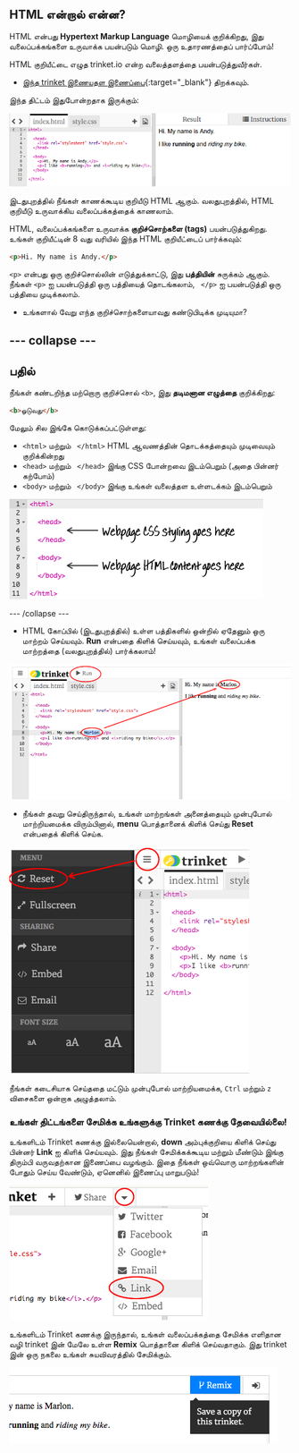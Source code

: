 ## HTML என்றால் என்ன?

HTML என்பது **Hypertext Markup Language** மொழியைக் குறிக்கிறது, இது வலைப்பக்கங்களை உருவாக்க பயன்படும் மொழி. ஒரு உதாரணத்தைப் பார்ப்போம்!

HTML குறியீட்டை எழுத trinket.io என்ற வலைத்தளத்தை பயன்படுத்துவீர்கள்.

+ [இந்த trinket இணையதள இணைப்பை](http://jumpto.cc/web-intro){:target="_blank"} திறக்கவும்.

இந்த திட்டம் இதுபோன்றதாக இருக்கும்:

![திரைப்பிடிப்பு](images/birthday-starter.png)

இடதுபுறத்தில் நீங்கள் காணக்கூடிய குறியீடு HTML ஆகும். வலதுபுறத்தில், HTML குறியீடு உருவாக்கிய வலைப்பக்கத்தைக் காணலாம்.

HTML, வலைப்பக்கங்களை உருவாக்க **குறிச்சொற்களை (tags)** பயன்படுத்துகிறது. உங்கள் குறியீட்டின் 8 வது வரியில் இந்த HTML குறியீட்டைப் பார்க்கவும்:

```html
<p>Hi. My name is Andy.</p>
```

`<p>` என்பது ஒரு குறிச்சொல்லின் எடுத்துக்காட்டு, இது **பத்தியின்** சுருக்கம் ஆகும். நீங்கள் `<p>` ஐ பயன்படுத்தி ஒரு பத்தியைத் தொடங்கலாம், ` </p>` ஐ பயன்படுத்தி ஒரு பத்தியை முடிக்கலாம்.

+ உங்களால் வேறு எந்த குறிச்சொற்களையாவது கண்டுபிடிக்க முடியுமா?

## \--- collapse \---

## பதில்

நீங்கள் கண்டறிந்த மற்றொரு குறிச்சொல் `<b>`, இது **தடிமனான எழுத்தை** குறிக்கிறது:

```html
<b>ஓடுவது</b>
```

மேலும் சில இங்கே கொடுக்கப்பட்டுள்ளது:

+ `<html>` மற்றும் ` </html>` HTML ஆவணத்தின் தொடக்கத்தையும் முடிவையும் குறிக்கின்றது
+ `<head>` மற்றும் ` </head>` இங்கு CSS போன்றவை இடம்பெறும் (அதை பின்னர் கற்போம்)
+ `<body>` மற்றும் ` </body>` இங்கு உங்கள் வலைத்தள உள்ளடக்கம் இடம்பெறும்

![திரைப்பிடிப்பு](images/birthday-head-body.png)

\--- /collapse \---

+ HTML கோப்பில் (இடதுபுறத்தில்) உள்ள பத்திகளில் ஒன்றில் ஏதேனும் ஒரு மாற்றம் செய்யவும். **Run** என்பதை கிளிக் செய்யவும், உங்கள் வலைப்பக்க மாற்றத்தை (வலதுபுறத்தில்) பார்க்கலாம்!

![திரைப்பிடிப்பு](images/birthday-edit-html.png)

+ நீங்கள் தவறு செய்திருந்தால், உங்கள் மாற்றங்கள் அனைத்தையும் முன்புபோல் மாற்றியமைக்க விரும்பினால், **menu** பொத்தானைக் கிளிக் செய்து **Reset** என்பதைக் கிளிக் செய்க.

![திரைப்பிடிப்பு](images/birthday-reset.png)

நீங்கள் கடைசியாக செய்ததை மட்டும் முன்புபோல் மாற்றியமைக்க, `Ctrl` மற்றும் `z` விசைகளை ஒன்றாக அழுத்தலாம்.

### உங்கள் திட்டங்களை சேமிக்க உங்களுக்கு Trinket கணக்கு தேவையில்லை!

உங்களிடம் Trinket கணக்கு இல்லையென்றால், **down** அம்புக்குறியை கிளிக் செய்து பின்னர் **Link** ஐ கிளிக் செய்யவும். இது நீங்கள் சேமிக்கக்கூடிய மற்றும் மீண்டும் இங்கு திரும்பி வருவதற்கான இணைப்பை வழங்கும். இதை நீங்கள் ஒவ்வொரு மாற்றங்களின் போதும் செய்ய வேண்டும், ஏனெனில் இணைப்பு மாறுபடும்!

![திரைப்பிடிப்பு](images/birthday-link.png)

உங்களிடம் Trinket கணக்கு இருந்தால், உங்கள் வலைப்பக்கத்தை சேமிக்க எளிதான வழி trinket இன் மேலே உள்ள **Remix** பொத்தானை கிளிக் செய்வதாகும். இது trinket இன் ஒரு நகலை உங்கள் சுயவிவரத்தில் சேமிக்கும்.

![திரைப்பிடிப்பு](images/birthday-remix.png)